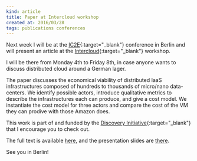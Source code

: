 ```yaml
---
kind: article
title: Paper at Intercloud workshop
created_at: 2016/03/28
tags: publications conferences
---
```


Next week I will be at the
[IC2E](http://conferences.computer.org/IC2E/2016/){:target="_blank"}
conference in Berlin and will present an article at the
[Intercloud](http://www.cyclone-project.eu/intercloud2016.html){:target="_blank"}
workshop.

I will be there from Monday 4th to Friday 8th, in case anyone wants to discuss
distributed cloud around a German lager.
<!--more-->

The paper discusses the economical viability of distributed IaaS infrastructures
composed of hundreds to thousands of micro/nano data-centers. We identify
possible actors, introduce qualitative metrics to describe the infrastructures
each can produce, and give a cost model. We instantiate the cost model for three
actors and compare the cost of the VM they can prodive with those Amazon does.

This work is part of and funded by the [Discovery
Initiative](http://beyondtheclouds.github.io/){:target="_blank"} that I
encourage you to check
out.

The full text is available [here](/download/Intercloud_2016.pdf "Download full
text"), and the presentation slides are
[there](/download/intercloud_2016_slides.pdf "Download the slides").

See you in Berlin!
